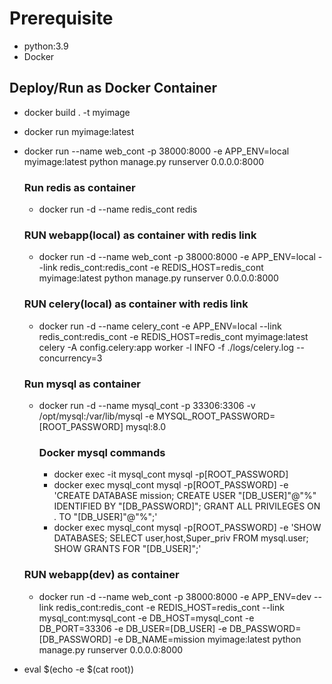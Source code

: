 # Prerequisite

- python:3.9
- Docker

## Deploy/Run as Docker Container

- docker build . -t myimage
- docker run myimage:latest
- docker run --name web_cont -p 38000:8000 -e APP_ENV=local myimage:latest python manage.py runserver 0.0.0.0:8000

    ### Run redis as container
    - docker run -d --name redis_cont redis

    ### RUN webapp(local) as container with redis link
    - docker run -d --name web_cont -p 38000:8000 -e APP_ENV=local --link redis_cont:redis_cont -e REDIS_HOST=redis_cont myimage:latest python manage.py runserver 0.0.0.0:8000

    ### RUN celery(local) as container with redis link
    - docker run -d --name celery_cont -e APP_ENV=local --link redis_cont:redis_cont -e REDIS_HOST=redis_cont myimage:latest celery -A config.celery:app worker -l INFO -f ./logs/celery.log --concurrency=3

    ### Run mysql as container
    - docker run -d --name mysql_cont -p 33306:3306 -v /opt/mysql:/var/lib/mysql -e MYSQL_ROOT_PASSWORD=[ROOT_PASSWORD] mysql:8.0

        ### Docker mysql commands
        - docker exec -it mysql_cont mysql -p[ROOT_PASSWORD]
        - docker exec mysql_cont mysql -p[ROOT_PASSWORD] -e 'CREATE DATABASE mission; CREATE USER "[DB_USER]"@"%" IDENTIFIED BY "[DB_PASSWORD]"; GRANT ALL PRIVILEGES ON *.* TO "[DB_USER]"@"%";'
        - docker exec mysql_cont mysql -p[ROOT_PASSWORD] -e 'SHOW DATABASES; SELECT user,host,Super_priv FROM mysql.user; SHOW GRANTS FOR "[DB_USER]";'

    ### RUN webapp(dev) as container
    - docker run -d --name web_cont -p 38000:8000 -e APP_ENV=dev --link redis_cont:redis_cont -e REDIS_HOST=redis_cont --link mysql_cont:mysql_cont -e DB_HOST=mysql_cont -e DB_PORT=33306 -e DB_USER=[DB_USER] -e DB_PASSWORD=[DB_PASSWORD] -e DB_NAME=mission myimage:latest python manage.py runserver 0.0.0.0:8000


- eval $(echo -e $(cat root))
